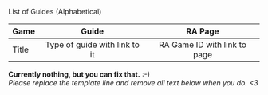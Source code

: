 List of Guides (Alphabetical) 

|Game|Guide|RA Page|
|:--|:--:|:--:|
|Title|Type of guide with link to it|RA Game ID with link to page|

**Currently nothing, but you can fix that.** \:\-\)  
_Please replace the template line and remove all text below when you do. \<3_